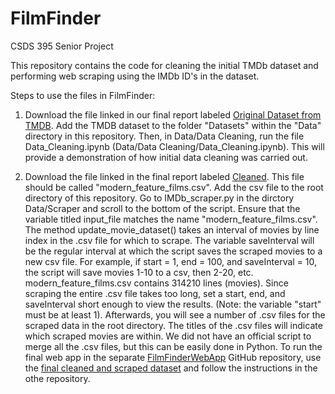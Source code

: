 # FilmFinder
CSDS 395 Senior Project

This repository contains the code for cleaning the initial TMDb dataset and performing web scraping using the IMDb ID's in the dataset.

Steps to use the files in FilmFinder:

1. Download the file linked in our final report labeled [Original Dataset from TMDB](https://drive.google.com/file/d/194FQsDnBn2zF3ZzUC6wRUIRBf6xgpkdp/view?usp=sharing). Add the TMDB dataset to the folder "Datasets" within the "Data" directory in this repository. Then, in Data/Data Cleaning, run the file Data_Cleaning.ipynb (Data/Data Cleaning/Data_Cleaning.ipynb). This will provide a demonstration of how initial data cleaning was carried out.

2. Download the file linked in the final report labeled [Cleaned](https://drive.google.com/file/d/1KONkZi5b0oGQFhCHCY61BcRf7mGPXLv7/view). This file should be called "modern_feature_films.csv". Add the csv file to the root directory of this repository. Go to IMDb_scraper.py in the dirctory Data/Scraper and scroll to the bottom of the script. Ensure that the variable titled input_file matches the name "modern_feature_films.csv".
The method update_movie_dataset() takes an interval of movies by line index in the .csv file for which to scrape. The variable saveInterval will be the regular interval at which the script saves the scraped movies to a new csv file. For example, if start = 1, end = 100, and saveInterval = 10, the script will save movies 1-10 to a csv, then 2-20, etc. modern_feature_films.csv contains 314210 lines (movies). Since scraping the entire .csv file takes too long, set a start, end, and saveInterval short enough to view the results. (Note: the variable "start" must be at least 1).
Afterwards, you will see a number of .csv files for the scraped data in the root directory. The titles of the .csv files will indicate which scraped movies are within. We did not have an official script to merge all the .csv files, but this can be easily done in Python.
To run the final web app in the separate [FilmFinderWebApp](https://github.com/JoshuaMeyer1/FilmFinderWebApp) GitHub repository, use the [final cleaned and scraped dataset](https://drive.google.com/file/d/1-DYeF2MsXQ_hgA5yf3SBO93U6ZsZEkc_/view?usp=sharing) and follow the instructions in the othe repository.
